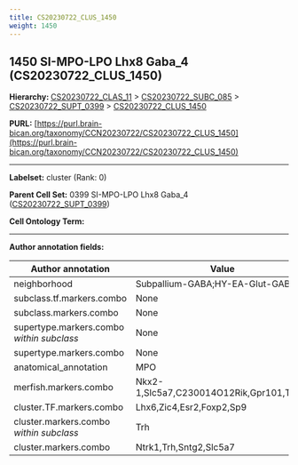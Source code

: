 ```yaml
---
title: CS20230722_CLUS_1450
weight: 1450
---
```

## 1450 SI-MPO-LPO Lhx8 Gaba_4 (CS20230722_CLUS_1450)
<b>Hierarchy: </b>
[CS20230722_CLAS_11](../CS20230722_CLAS_11) >
[CS20230722_SUBC_085](../CS20230722_SUBC_085) >
[CS20230722_SUPT_0399](../CS20230722_SUPT_0399) >
[CS20230722_CLUS_1450](../CS20230722_CLUS_1450)

**PURL:** [https://purl.brain-bican.org/taxonomy/CCN20230722/CS20230722_CLUS_1450](https://purl.brain-bican.org/taxonomy/CCN20230722/CS20230722_CLUS_1450)

---


**Labelset:** cluster (Rank: 0)

**Parent Cell Set:** 0399 SI-MPO-LPO Lhx8 Gaba_4 ([CS20230722_SUPT_0399](../CS20230722_SUPT_0399))



**Cell Ontology Term:** 

[MARKER GENES.]: #


---

[TRANSFERRED ANNOTATIONS.]: #


[AUTHOR ANNOTATION FIELDS.]: #


**Author annotation fields:**

| Author annotation | Value |
|-------------------|-------|
|neighborhood|Subpallium-GABA;HY-EA-Glut-GABA|
|subclass.tf.markers.combo|None|
|subclass.markers.combo|None|
|supertype.markers.combo _within subclass_|None|
|supertype.markers.combo|None|
|anatomical_annotation|MPO|
|merfish.markers.combo|Nkx2-1,Slc5a7,C230014O12Rik,Gpr101,Tacr1|
|cluster.TF.markers.combo|Lhx6,Zic4,Esr2,Foxp2,Sp9|
|cluster.markers.combo _within subclass_|Trh|
|cluster.markers.combo|Ntrk1,Trh,Sntg2,Slc5a7|
